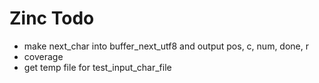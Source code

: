 # Zinc Todo
* make next_char into buffer_next_utf8 and output pos, c, num, done, r
* coverage
* get temp file for test_input_char_file